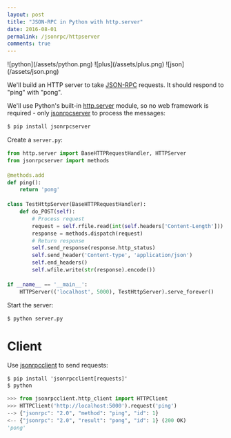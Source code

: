 ```yaml
---
layout: post
title: "JSON-RPC in Python with http.server"
date: 2016-08-01
permalink: /jsonrpc/httpserver
comments: true
---
```

<div class="wide-logos" markdown="1">
![python](/assets/python.png)
![plus](/assets/plus.png)
![json](/assets/json.png)
</div>

We'll build an HTTP server to take [JSON-RPC](http://www.jsonrpc.org/)
requests. It should respond to "ping" with "pong".

We'll use Python's built-in
[http.server](https://docs.python.org/3/library/http.server.html) module, so no
web framework is required - only
[jsonrpcserver](https://jsonrpcserver.readthedocs.io/en/latest/) to process the
messages:

```sh
$ pip install jsonrpcserver
```
Create a `server.py`:

```python
from http.server import BaseHTTPRequestHandler, HTTPServer
from jsonrpcserver import methods

@methods.add
def ping():
    return 'pong'

class TestHttpServer(BaseHTTPRequestHandler):
    def do_POST(self):
        # Process request
        request = self.rfile.read(int(self.headers['Content-Length'])).decode()
        response = methods.dispatch(request)
        # Return response
        self.send_response(response.http_status)
        self.send_header('Content-type', 'application/json')
        self.end_headers()
        self.wfile.write(str(response).encode())

if __name__ == '__main__':
    HTTPServer(('localhost', 5000), TestHttpServer).serve_forever()
```
Start the server:

```sh
$ python server.py
```

Client
======

Use [jsonrpcclient](http://jsonrpcclient.readthedocs.io/) to send requests:

``` shell
$ pip install 'jsonrpcclient[requests]'
$ python
```
```python
>>> from jsonrpcclient.http_client import HTTPClient
>>> HTTPClient('http://localhost:5000').request('ping')
--> {"jsonrpc": "2.0", "method": "ping", "id": 1}
<-- {"jsonrpc": "2.0", "result": "pong", "id": 1} (200 OK)
'pong'
```

